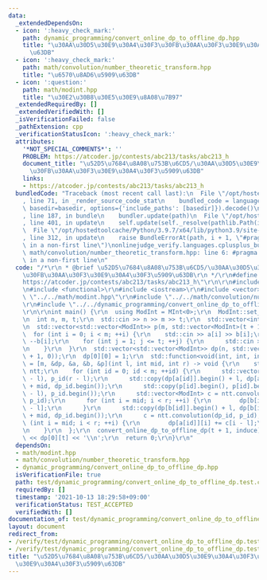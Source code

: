 ```yaml
---
data:
  _extendedDependsOn:
  - icon: ':heavy_check_mark:'
    path: dynamic_programming/convert_online_dp_to_offline_dp.hpp
    title: "\u30AA\u30D5\u30E9\u30A4\u30F3\u30FB\u30AA\u30F3\u30E9\u30A4\u30F3\u5909\
      \u63DB"
  - icon: ':heavy_check_mark:'
    path: math/convolution/number_theoretic_transform.hpp
    title: "\u6570\u8AD6\u5909\u63DB"
  - icon: ':question:'
    path: math/modint.hpp
    title: "\u30E2\u30B8\u30E5\u30E9\u8A08\u7B97"
  _extendedRequiredBy: []
  _extendedVerifiedWith: []
  _isVerificationFailed: false
  _pathExtension: cpp
  _verificationStatusIcon: ':heavy_check_mark:'
  attributes:
    '*NOT_SPECIAL_COMMENTS*': ''
    PROBLEM: https://atcoder.jp/contests/abc213/tasks/abc213_h
    document_title: "\u52D5\u7684\u8A08\u753B\u6CD5/\u30AA\u30D5\u30E9\u30A4\u30F3\
      \u30FB\u30AA\u30F3\u30E9\u30A4\u30F3\u5909\u63DB"
    links:
    - https://atcoder.jp/contests/abc213/tasks/abc213_h
  bundledCode: "Traceback (most recent call last):\n  File \"/opt/hostedtoolcache/Python/3.9.7/x64/lib/python3.9/site-packages/onlinejudge_verify/documentation/build.py\"\
    , line 71, in _render_source_code_stat\n    bundled_code = language.bundle(stat.path,\
    \ basedir=basedir, options={'include_paths': [basedir]}).decode()\n  File \"/opt/hostedtoolcache/Python/3.9.7/x64/lib/python3.9/site-packages/onlinejudge_verify/languages/cplusplus.py\"\
    , line 187, in bundle\n    bundler.update(path)\n  File \"/opt/hostedtoolcache/Python/3.9.7/x64/lib/python3.9/site-packages/onlinejudge_verify/languages/cplusplus_bundle.py\"\
    , line 401, in update\n    self.update(self._resolve(pathlib.Path(included), included_from=path))\n\
    \  File \"/opt/hostedtoolcache/Python/3.9.7/x64/lib/python3.9/site-packages/onlinejudge_verify/languages/cplusplus_bundle.py\"\
    , line 312, in update\n    raise BundleErrorAt(path, i + 1, \"#pragma once found\
    \ in a non-first line\")\nonlinejudge_verify.languages.cplusplus_bundle.BundleErrorAt:\
    \ math/convolution/number_theoretic_transform.hpp: line 6: #pragma once found\
    \ in a non-first line\n"
  code: "/*\r\n * @brief \u52D5\u7684\u8A08\u753B\u6CD5/\u30AA\u30D5\u30E9\u30A4\u30F3\
    \u30FB\u30AA\u30F3\u30E9\u30A4\u30F3\u5909\u63DB\r\n */\r\n#define PROBLEM \"\
    https://atcoder.jp/contests/abc213/tasks/abc213_h\"\r\n\r\n#include <algorithm>\r\
    \n#include <functional>\r\n#include <iostream>\r\n#include <vector>\r\n#include\
    \ \"../../math/modint.hpp\"\r\n#include \"../../math/convolution/number_theoretic_transform.hpp\"\
    \r\n#include \"../../dynamic_programming/convert_online_dp_to_offline_dp.hpp\"\
    \r\n\r\nint main() {\r\n  using ModInt = MInt<0>;\r\n  ModInt::set_mod(998244353);\r\
    \n  int n, m, t;\r\n  std::cin >> n >> m >> t;\r\n  std::vector<int> a(m), b(m);\r\
    \n  std::vector<std::vector<ModInt>> p(m, std::vector<ModInt>(t + 1, 0));\r\n\
    \  for (int i = 0; i < m; ++i) {\r\n    std::cin >> a[i] >> b[i];\r\n    --a[i];\
    \ --b[i];\r\n    for (int j = 1; j <= t; ++j) {\r\n      std::cin >> p[i][j];\r\
    \n    }\r\n  }\r\n  std::vector<std::vector<ModInt>> dp(n, std::vector<ModInt>(t\
    \ + 1, 0));\r\n  dp[0][0] = 1;\r\n  std::function<void(int, int, int)> induce\
    \ = [m, &dp, &a, &b, &p](int l, int mid, int r) -> void {\r\n    static NumberTheoreticTransform<0>\
    \ ntt;\r\n    for (int id = 0; id < m; ++id) {\r\n      std::vector<ModInt> dp_id(mid\
    \ - l), p_id(r - l);\r\n      std::copy(dp[a[id]].begin() + l, dp[a[id]].begin()\
    \ + mid, dp_id.begin());\r\n      std::copy(p[id].begin(), p[id].begin() + (r\
    \ - l), p_id.begin());\r\n      std::vector<ModInt> c = ntt.convolution(dp_id,\
    \ p_id);\r\n      for (int i = mid; i < r; ++i) {\r\n        dp[b[id]][i] += c[i\
    \ - l];\r\n      }\r\n      std::copy(dp[b[id]].begin() + l, dp[b[id]].begin()\
    \ + mid, dp_id.begin());\r\n      c = ntt.convolution(dp_id, p_id);\r\n      for\
    \ (int i = mid; i < r; ++i) {\r\n        dp[a[id]][i] += c[i - l];\r\n      }\r\
    \n    }\r\n  };\r\n  convert_online_dp_to_offline_dp(t + 1, induce);\r\n  std::cout\
    \ << dp[0][t] << '\\n';\r\n  return 0;\r\n}\r\n"
  dependsOn:
  - math/modint.hpp
  - math/convolution/number_theoretic_transform.hpp
  - dynamic_programming/convert_online_dp_to_offline_dp.hpp
  isVerificationFile: true
  path: test/dynamic_programming/convert_online_dp_to_offline_dp.test.cpp
  requiredBy: []
  timestamp: '2021-10-13 18:29:58+09:00'
  verificationStatus: TEST_ACCEPTED
  verifiedWith: []
documentation_of: test/dynamic_programming/convert_online_dp_to_offline_dp.test.cpp
layout: document
redirect_from:
- /verify/test/dynamic_programming/convert_online_dp_to_offline_dp.test.cpp
- /verify/test/dynamic_programming/convert_online_dp_to_offline_dp.test.cpp.html
title: "\u52D5\u7684\u8A08\u753B\u6CD5/\u30AA\u30D5\u30E9\u30A4\u30F3\u30FB\u30AA\u30F3\
  \u30E9\u30A4\u30F3\u5909\u63DB"
---
```

